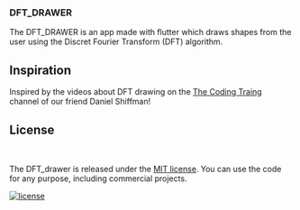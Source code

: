 ### DFT_DRAWER
The DFT_DRAWER is an app made with flutter which draws shapes from the user using the Discret Fourier Transform (DFT) algorithm.

## Inspiration
Inspired by the videos about DFT drawing on the [The Coding Traing](https://www.youtube.com/c/TheCodingTrain) channel of our friend Daniel Shiffman!

## License

<br/>

The DFT_drawer is released under the [MIT license](LICENSE.md). You can use the code for any purpose, including commercial projects.

[![license](https://img.shields.io/badge/License-MIT-yellow.svg)](https://opensource.org/licenses/MIT)

<br/>
